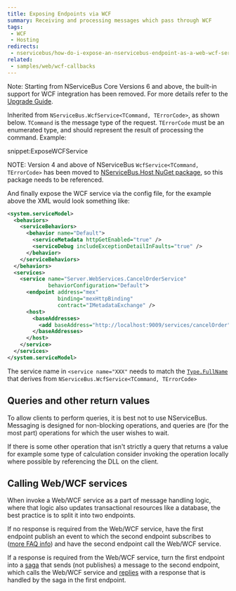 ```yaml
---
title: Exposing Endpoints via WCF
summary: Receiving and processing messages which pass through WCF
tags:
 - WCF
 - Hosting
redirects:
 - nservicebus/how-do-i-expose-an-nservicebus-endpoint-as-a-web-wcf-service
related:
 - samples/web/wcf-callbacks
---
```


Note: Starting from NServiceBus Core Versions 6 and above, the built-in support for WCF integration has been removed. For more details refer to the [Upgrade Guide](/nservicebus/upgrades/host-6to7.md).

Inherited from `NServiceBus.WcfService<TCommand, TErrorCode>`, as shown below. `TCommand` is the message type of the request. `TErrorCode` must be an enumerated type, and should represent the result of processing the command. Example:

snippet:ExposeWCFService

NOTE: Version 4 and above of NServiceBus `WcfService<TCommand, TErrorCode>` has been moved to [NServiceBus.Host NuGet package](https://www.nuget.org/packages/NServiceBus.Host), so this package needs to be referenced.

And finally expose the WCF service via the config file, for the example above the XML would look something like:

```xml
<system.serviceModel>
  <behaviors>
    <serviceBehaviors>
      <behavior name="Default">
        <serviceMetadata httpGetEnabled="true" />
        <serviceDebug includeExceptionDetailInFaults="true" />
      </behavior>
    </serviceBehaviors>
  </behaviors>
  <services>
    <service name="Server.WebServices.CancelOrderService"
             behaviorConfiguration="Default">
      <endpoint address="mex"
                binding="mexHttpBinding" 
                contract="IMetadataExchange" />
      <host>
        <baseAddresses>
          <add baseAddress="http://localhost:9009/services/cancelOrder" />
        </baseAddresses>
      </host>
    </service>
  </services>
</system.serviceModel>
```

The service name in `<service name="XXX"` needs to match the [`Type.FullName`](https://msdn.microsoft.com/en-us/library/system.type.fullname.aspx) that derives from `NServiceBus.WcfService<TCommand, TErrorCode>`


## Queries and other return values

To allow clients to perform queries, it is best not to use NServiceBus. Messaging is designed for non-blocking operations, and queries are (for the most part) operations for which the user wishes to wait.

If there is some other operation that isn't strictly a query that returns a value for example some type of calculation consider invoking the operation locally where possible by referencing the DLL on the client.


## Calling Web/WCF services

When invoke a Web/WCF service as a part of message handling logic, where that logic also updates transactional resources like a database, the best practice is to split it into two endpoints.

If no response is required from the Web/WCF service, have the first endpoint publish an event to which the second endpoint subscribes to
([more FAQ info](/nservicebus/messaging/publish-subscribe/)) and have the second endpoint call the Web/WCF service.

If a response is required from the Web/WCF service, turn the first endpoint into a [saga](/nservicebus/sagas/) that sends (not publishes) a message to the second endpoint, which calls the Web/WCF service and [replies](/nservicebus/messaging/reply-to-a-message.md) with a response that is handled by the saga in the first endpoint.
